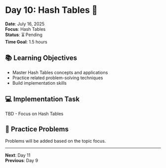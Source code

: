 # Day 10: Hash Tables 🎯

**Date**: July 16, 2025  
**Focus**: Hash Tables  
**Status**: ⏳ Pending  
**Time Goal**: 1.5 hours  

## 📚 Learning Objectives

- Master Hash Tables concepts and applications
- Practice related problem-solving techniques
- Build implementation skills

## 💻 Implementation Task

TBD - Focus on Hash Tables

## 🧮 Practice Problems

Problems will be added based on the topic focus.

---

**Next**: Day 11  
**Previous**: Day 9
